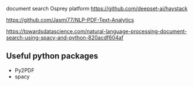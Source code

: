document search Osprey platform
https://github.com/deepset-ai/haystack

https://github.com/Jasmi77/NLP-PDF-Text-Analytics

https://towardsdatascience.com/natural-language-processing-document-search-using-spacy-and-python-820acdf604af


## Useful python packages
- Py2PDF
- spacy

